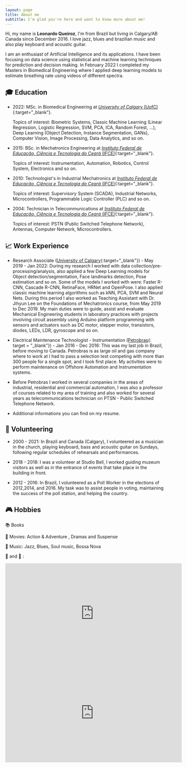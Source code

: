 ```yaml
---
layout: page
title: About me
subtitle: I'm glad you're here and want to know more about me! 
---
```


Hi, my name is **Leonardo Queiroz**, I'm from Brazil but living in Calgary/AB Canada since December 2016. I love jazz, blues and brazilian music and also play keyboard and acoustic guitar. 

I am an enthusiast of Artificial Intelligence and its applications. I have been focusing on data science using statistical and machine learning techniques for prediction and decision making. In February 2022 I completed my Masters in Biomedical Engineering where I applied deep learning models to estimate breathing rate using videos of different spectra.

## :mortar_board: Education​

- 2022: MSc. in Biomedical Engineering at [_University of Calgary_ (UofC)](https://grad.ucalgary.ca/future-students/explore-programs/biomedical-engineering-msc-thesis/){:target="_blank"}.

  Topics of interest: Biometric Systems, Classic Machine Learning (Linear Regression, Logistic Regression, SVM, PCA, ICA, Random Forest, ...), Deep Learning (Object Detection, Instance Segmentation, GANs), Computer Vision, Image Processing, Data Analytics, and so on.

  


- 2015: BSc. in Mechatronics Engineering at [_Instituto Federal de Educação, Ciência e Tecnologia do Ceará_ (IFCE)](https://ifce.edu.br/fortaleza/cursos/superiores/bacharelados/engenharia-de-mecatronica/){:target="_blank"}. 

  Topics of interest: Instrumentation, Automation, Robotics, Control System, Electronics and so on. 




- 2010: Technologist's in Industrial Mechatronics at [_Instituto Federal de Educação, Ciência e Tecnologia do Ceará_ (IFCE)](https://ifce.edu.br/fortaleza/cursos/superiores/tecnologicos/mecatronica-industrial/){:target="_blank"}. 

  Topics of interest: Supervisory System (SCADA), Industrial Networks, Microcontrollers, Programmable Logic Controller (PLC) and so on.

  


- 2004: Technician in Telecommunications at [_Instituto Federal de Educação, Ciência e Tecnologia do Ceará_ (IFCE)](https://ifce.edu.br/fortaleza/cursos/tecnicos/integrados/telecomunicacoes/){:target="_blank"}. 

  Topics of interest: PSTN (Public Switched Telephone Network), Antennas, Computer Network, Microcontrollers.

  

## :chart_with_upwards_trend: ​Work Experience

- Research Associate ([University of Calgary](https://www.ucalgary.ca/){:target="_blank"}) - May 2019 - Jan 2022: During my research I worked with data collection/pre-processing/analysis, also applied a few Deep Learning models for Object detection/segmentation, Face landmarks detection, Pose estimation and so on. Some of the models I worked with were: Faster R-CNN, Cascade R-CNN, RetinaFace, HRNet and OpenPose. I also applied classic machine learning algorithms such as kNN, PCA, SVM and Neural Nets. During this period I also worked as Teaching Assistant with Dr. Jihyun Lee on the Foundations of Mechatronics course, from May 2019 to Dec 2019. My main duties were to guide, assist and evaluate Mechanical Engineering students in laboratory practices with projects involving circuit assembly using Arduino platform programming with sensors and actuators such as DC motor, stepper motor, transistors, diodes, LEDs, LDR, gyroscope and so on.

- Electrical Maintenance Technologist - Instrumentation ([Petrobras](http://www.petrobras.com.br/en/){: target = "_blank"}) - Jan 2016 - Dec 2016: This was my last job in Brazil, before moving to Canada. Petrobras is as large oil and gas company where to work at I had to pass a selection test competing with more than 300 people for a single spot, and I took first place. My activities were to perform maintenance on Offshore Automation and Instrumentation systems.

- Before Petrobras I worked in several companies in the areas of industrial, residential and commercial automation, I was also a professor of courses related to my area of training and also worked for several years as telecommunications technician on PTSN - Public Switched Telephone Network.

- Additional informations you can find on my resume. 



## :raised_hands: Volunteering

- 2000 - 2021: In Brazil and Canada (Calgary), I volunteered as a musician in the church, playing keyboard, bass and acoustic guitar on Sundays, following regular schedules of rehearsals and performances.

  

- 2018 - 2018: I was a volunteer at Studio Bell, I worked guiding museum visitors as well as in the entrance of events that take place in the building in front.

  

- 2012 - 2016: In Brazil, I volunteered as a Poll Worker in the elections of 2012,2014, and 2016. My task was to assist people in voting, maintaining the success of the poll station, and helping the country.



## :video_game: ​Hobbies

:books: Books 

:movie_camera: Movies: Action & Adventure , Dramas and Suspense

:musical_note: ​Music: Jazz, Blues, Soul music, Bossa Nova

:musical_keyboard:  and :guitar: : 



<div class="youtube-embed-container">
<iframe align="middle" width="560" height="315" src="https://www.youtube.com/embed/sBa9fQvmTCw" title="Garota de Ipanema - Tom Jobim" frameborder="0" allow="accelerometer; autoplay; clipboard-write; encrypted-media; gyroscope; picture-in-picture" allowfullscreen></iframe>
</div>



<div class="youtube-embed-container">
<iframe align="middle" width="560" height="315" src="https://www.youtube.com/embed/DtQhJpUbC0Q" title="Esse seu Olhar - Tom Jobim" frameborder="0" allow="accelerometer; autoplay; clipboard-write; encrypted-media; gyroscope; picture-in-picture" allowfullscreen></iframe>
</div>

